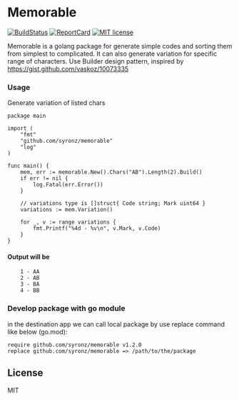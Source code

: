 # Memorable

[![BuildStatus](https://api.travis-ci.org/syronz/memorable.svg?branch=master)](http://travis-ci.org/syronz/memorable) 
[![ReportCard](https://goreportcard.com/badge/github.com/syronz/memorable)](https://goreportcard.com/report/github.com/syronz/memorable) 
[![MIT license](https://img.shields.io/badge/license-MIT-brightgreen.svg)](https://opensource.org/licenses/MIT)

Memorable is a golang package for generate simple codes and sorting them from simplest to
complicated. It can also generate variation for specific range of characters.
Use Builder design pattern, inspired by https://gist.github.com/vaskoz/10073335

### Usage
Generate variation of listed chars
```
package main

import (
	"fmt"
	"github.com/syronz/memorable"
	"log"
)

func main() {
	mem, err := memorable.New().Chars("AB").Length(2).Build()
	if err != nil {
		log.Fatal(err.Error())
	}

	// variations type is []struct{ Code string; Mark uint64 }
	variations := mem.Variation()

	for _, v := range variations {
		fmt.Printf("%4d - %v\n", v.Mark, v.Code)
	}
}
```

#### Output will be
```
	1 - AA
	2 - AB
	3 - BA
	4 - BB
```

### Develop package with go module

in the destination app we can call local package by use replace command like below (go.mod):
```
require github.com/syronz/memorable v1.2.0
replace github.com/syronz/memorable => /path/to/the/package

```


License
----

MIT
